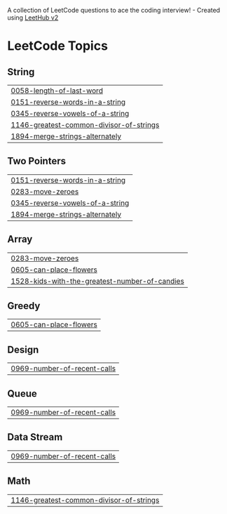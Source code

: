A collection of LeetCode questions to ace the coding interview! - Created using [LeetHub v2](https://github.com/arunbhardwaj/LeetHub-2.0)
<!---LeetCode Topics Start-->
# LeetCode Topics
## String
|  |
| ------- |
| [0058-length-of-last-word](https://github.com/etWert/LeetCode-Practice/tree/master/0058-length-of-last-word) |
| [0151-reverse-words-in-a-string](https://github.com/etWert/LeetCode-Practice/tree/master/0151-reverse-words-in-a-string) |
| [0345-reverse-vowels-of-a-string](https://github.com/etWert/LeetCode-Practice/tree/master/0345-reverse-vowels-of-a-string) |
| [1146-greatest-common-divisor-of-strings](https://github.com/etWert/LeetCode-Practice/tree/master/1146-greatest-common-divisor-of-strings) |
| [1894-merge-strings-alternately](https://github.com/etWert/LeetCode-Practice/tree/master/1894-merge-strings-alternately) |
## Two Pointers
|  |
| ------- |
| [0151-reverse-words-in-a-string](https://github.com/etWert/LeetCode-Practice/tree/master/0151-reverse-words-in-a-string) |
| [0283-move-zeroes](https://github.com/etWert/LeetCode-Practice/tree/master/0283-move-zeroes) |
| [0345-reverse-vowels-of-a-string](https://github.com/etWert/LeetCode-Practice/tree/master/0345-reverse-vowels-of-a-string) |
| [1894-merge-strings-alternately](https://github.com/etWert/LeetCode-Practice/tree/master/1894-merge-strings-alternately) |
## Array
|  |
| ------- |
| [0283-move-zeroes](https://github.com/etWert/LeetCode-Practice/tree/master/0283-move-zeroes) |
| [0605-can-place-flowers](https://github.com/etWert/LeetCode-Practice/tree/master/0605-can-place-flowers) |
| [1528-kids-with-the-greatest-number-of-candies](https://github.com/etWert/LeetCode-Practice/tree/master/1528-kids-with-the-greatest-number-of-candies) |
## Greedy
|  |
| ------- |
| [0605-can-place-flowers](https://github.com/etWert/LeetCode-Practice/tree/master/0605-can-place-flowers) |
## Design
|  |
| ------- |
| [0969-number-of-recent-calls](https://github.com/etWert/LeetCode-Practice/tree/master/0969-number-of-recent-calls) |
## Queue
|  |
| ------- |
| [0969-number-of-recent-calls](https://github.com/etWert/LeetCode-Practice/tree/master/0969-number-of-recent-calls) |
## Data Stream
|  |
| ------- |
| [0969-number-of-recent-calls](https://github.com/etWert/LeetCode-Practice/tree/master/0969-number-of-recent-calls) |
## Math
|  |
| ------- |
| [1146-greatest-common-divisor-of-strings](https://github.com/etWert/LeetCode-Practice/tree/master/1146-greatest-common-divisor-of-strings) |
<!---LeetCode Topics End-->